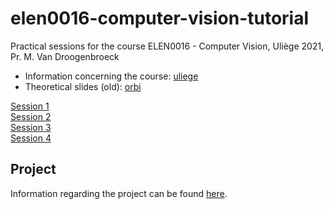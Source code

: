 # elen0016-computer-vision-tutorial

Practical sessions for the course ELEN0016 - Computer Vision, Uliège 2021, Pr. M. Van Droogenbroeck

- Information concerning the course: [uliege](https://www.programmes.uliege.be/cocoon/20212022/cours/ELEN0016-2.html)  
- Theoretical slides (old): [orbi](https://orbi.uliege.be/handle/2268/184667)  

[Session 1](notebooks/tutorial1/cv_tp1.ipynb)  
[Session 2](notebooks/tutorial2/cv_tp2.ipynb)  
[Session 3](notebooks/tutorial3/cv_tp3.ipynb)  
[Session 4](notebooks/tutorial4/cv_tp4.ipynb)

## Project

Information regarding the project can be found [here](project/).
<!-- The schedule can be found [here](https://github.com/rvandeghen/elen0016-computer-vision-tp/tree/master/project/SCHEDULE.md). -->